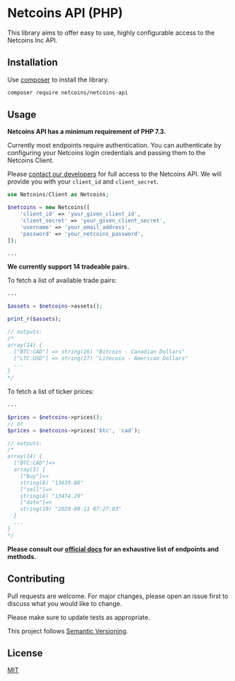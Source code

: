 # Netcoins API (PHP)

This library aims to offer easy to use, highly configurable access to the Netcoins Inc API.

## Installation

Use [composer](https://getcomposer.org/download/) to install the library.

```bash
composer require netcoins/netcoins-api
```

## Usage

**Netcoins API has a minimum requirement of PHP 7.3.**

Currently most endpoints require authentication. You can authenticate by configuring your Netcoins login credentials and passing them to the Netcoins Client.

Please [contact our developers](#) for full access to the Netcoins API. We will provide you with your `client_id` and `client_secret`.

```php
use Netcoins/Client as Netcoins;

$netcoins = new Netcoins([
    'client_id' => 'your_given_client_id',
    'client_secret' => 'your_given_client_secret',
    'username' => 'your_email_address',
    'password' => 'your_netcoins_password',
]);

...
```

**We currently support 14 tradeable pairs.**

To fetch a list of available trade pairs:

```php
...

$assets = $netcoins->assets();

print_r($assets);

// outputs:
/*
array(14) {
  ["BTC:CAD"] => string(26) "Bitcoin - Canadian Dollars"
  ["LTC:USD"] => string(27) "Litecoin - American Dollars"
  ...
}
*/
```

To fetch a list of ticker prices:

```php
...

$prices = $netcoins->prices();
// or
$prices = $netcoins->prices('btc', 'cad');

// outputs:
/*
array(14) {
  ["BTC:CAD"]=>
  array(3) {
    ["buy"]=>
    string(8) "13639.86"
    ["sell"]=>
    string(8) "13474.29"
    ["date"]=>
    string(19) "2020-09-11 07:27:03"
  }
  ...
}
*/
```

**Please consult our [official docs](#) for an exhaustive list of endpoints and methods.**

## Contributing
Pull requests are welcome. For major changes, please open an issue first to discuss what you would like to change.

Please make sure to update tests as appropriate.

This project follows [Semantic Versioning](https://semver.org/spec/v2.0.0.html).

## License
[MIT](https://choosealicense.com/licenses/mit/)
